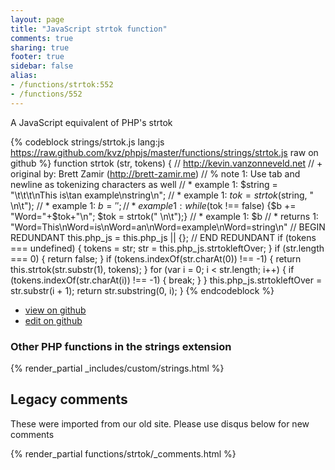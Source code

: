 ```yaml
---
layout: page
title: "JavaScript strtok function"
comments: true
sharing: true
footer: true
sidebar: false
alias:
- /functions/strtok:552
- /functions/552
---
```

<!-- Generated by Rakefile:build -->
A JavaScript equivalent of PHP's strtok

{% codeblock strings/strtok.js lang:js https://raw.github.com/kvz/phpjs/master/functions/strings/strtok.js raw on github %}
function strtok (str, tokens) {
    // http://kevin.vanzonneveld.net
    // +   original by: Brett Zamir (http://brett-zamir.me)
    // %        note 1: Use tab and newline as tokenizing characters as well
    // *     example 1: $string = "\t\t\t\nThis is\tan example\nstring\n";
    // *     example 1: $tok = strtok($string, " \n\t");
    // *     example 1: $b = '';
    // *     example 1: while ($tok !== false) {$b += "Word="+$tok+"\n"; $tok = strtok(" \n\t");}
    // *     example 1: $b
    // *     returns 1: "Word=This\nWord=is\nWord=an\nWord=example\nWord=string\n"
    // BEGIN REDUNDANT
    this.php_js = this.php_js || {};
    // END REDUNDANT
    if (tokens === undefined) {
        tokens = str;
        str = this.php_js.strtokleftOver;
    }
    if (str.length === 0) {
        return false;
    }
    if (tokens.indexOf(str.charAt(0)) !== -1) {
        return this.strtok(str.substr(1), tokens);
    }
    for (var i = 0; i < str.length; i++) {
        if (tokens.indexOf(str.charAt(i)) !== -1) {
            break;
        }
    }
    this.php_js.strtokleftOver = str.substr(i + 1);
    return str.substring(0, i);
}
{% endcodeblock %}

 - [view on github](https://github.com/kvz/phpjs/blob/master/functions/strings/strtok.js)
 - [edit on github](https://github.com/kvz/phpjs/edit/master/functions/strings/strtok.js)

### Other PHP functions in the strings extension
{% render_partial _includes/custom/strings.html %}
## Legacy comments
These were imported from our old site. Please use disqus below for new comments
<div style="overflow-y: scroll; max-height: 500px;">
{% render_partial functions/strtok/_comments.html %}
</div>
